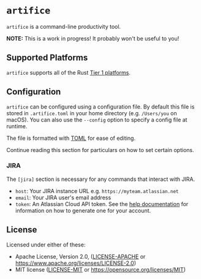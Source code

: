 # `artifice`

`artifice` is a command-line productivity tool.

**NOTE:** This is a work in progress! It probably won't be useful to you!

## Supported Platforms

`artifice` supports all of the Rust [Tier 1 platforms](https://forge.rust-lang.org/platform-support.html).

## Configuration

`artifice` can be configured using a configuration file. By default this file is
stored in `.artifice.toml` in your home directory (e.g. `/Users/you` on macOS).
You can also use the `--config` option to specify a config file at runtime.

The file is formatted with [TOML](https://github.com/toml-lang/toml) for ease of
editing.

Continue reading this section for particulars on how to set certain options.

### JIRA

The `[jira]` section is necessary for any commands that interact with JIRA.

* `host`: Your JIRA instance URL e.g. `https://myteam.atlassian.net`
* `email`: Your JIRA user's email address
* `token`: An Atlassian Cloud API token. See the [help documentation](https://confluence.atlassian.com/cloud/api-tokens-938839638.html)
  for information on how to generate one for your account.

## License

Licensed under either of these:

* Apache License, Version 2.0, ([LICENSE-APACHE](LICENSE-APACHE) or
  https://www.apache.org/licenses/LICENSE-2.0)
* MIT license ([LICENSE-MIT](LICENSE-MIT) or
  https://opensource.org/licenses/MIT)
